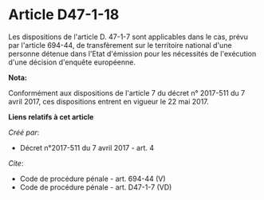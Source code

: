 # Article D47-1-18

Les dispositions de l'article D. 47-1-7 sont applicables dans le cas, prévu par l'article 694-44, de transfèrement sur le
territoire national d'une personne détenue dans l'Etat d'émission pour les nécessités de l'exécution d'une décision d'enquête
européenne.

**Nota:**

Conformément aux dispositions de l'article 7 du décret n° 2017-511 du 7 avril 2017, ces dispositions entrent en vigueur le 22
mai 2017.

**Liens relatifs à cet article**

_Créé par_:

  - Décret n°2017-511 du 7 avril 2017 - art. 4

_Cite_:

  - Code de procédure pénale - art. 694-44 (V)
  - Code de procédure pénale - art. D47-1-7 (VD)
